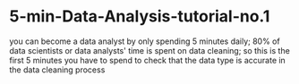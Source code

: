# 5-min-Data-Analysis-tutorial-no.1
you can become a data analyst by only spending 5 minutes daily;
80% of data scientists or data analysts' time is spent on data cleaning; so this is the first 5 minutes you have to spend to check that the data type is accurate in the data cleaning process
